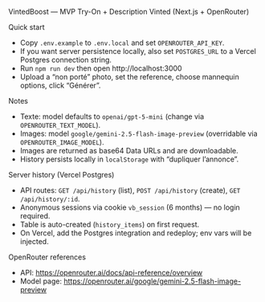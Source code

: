 VintedBoost — MVP Try-On + Description Vinted (Next.js + OpenRouter)

Quick start

- Copy `.env.example` to `.env.local` and set `OPENROUTER_API_KEY`.
- If you want server persistence locally, also set `POSTGRES_URL` to a Vercel Postgres connection string.
- Run `npm run dev` then open http://localhost:3000
- Upload a “non porté” photo, set the reference, choose mannequin options, click “Générer”.

Notes

- Texte: model defaults to `openai/gpt-5-mini` (change via `OPENROUTER_TEXT_MODEL`).
- Images: model `google/gemini-2.5-flash-image-preview` (overridable via `OPENROUTER_IMAGE_MODEL`).
- Images are returned as base64 Data URLs and are downloadable.
- History persists locally in `localStorage` with “dupliquer l’annonce”.

Server history (Vercel Postgres)

- API routes: `GET /api/history` (list), `POST /api/history` (create), `GET /api/history/:id`.
- Anonymous sessions via cookie `vb_session` (6 months) — no login required.
- Table is auto-created (`history_items`) on first request.
- On Vercel, add the Postgres integration and redeploy; env vars will be injected.

OpenRouter references

- API: https://openrouter.ai/docs/api-reference/overview
- Model page: https://openrouter.ai/google/gemini-2.5-flash-image-preview
